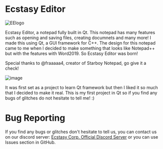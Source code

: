 # Ecstasy Editor

![EElogo](https://user-images.githubusercontent.com/87282156/129174192-0dec1aba-fae1-49a5-98e5-dfe5a0a5298b.png)

Ecstasy Editor, a notepad fully built in Qt. 
This notepad has many features such as opening and saving files, creating documnets and many more!
I made this using Qt, a GUI framework for C++.
The design for this notepad came to me when I decided to make something that looks like Notepad++ but with the features with Word2019. So Ecstasy Editor was born!

Special thanks to @fraaaaa4, creator of Starboy Notepad, go give it a check!

![image](https://user-images.githubusercontent.com/87282156/129180982-129ad82b-c643-4f76-9ef4-c346241a28de.png)


It was first set as a project to learn Qt framework but then I liked it so much that I decided to make it real.
This is my first project in Qt so if you find any bugs of glitches do not hesitate to tell me! :)

# Bug Reporting
If you find any bugs or glitches don't hesitate to tell us, you can contact us on our discord server: [Ecstasy Corp. Official Discord Server](https://discord.gg/R7ryCF988P) or you can use Issues section in GitHub.

